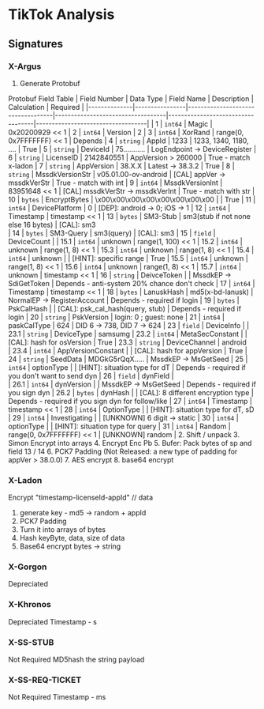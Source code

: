 # TikTok Analysis
## Signatures
### X-Argus
1. Generate Protobuf
   
Protobuf Field Table
| Field Number | Data Type      | Field Name                        | Description                       | Calculation                       | Required                          |
|--------------|----------------|-----------------------------------|-----------------------------------|-----------------------------------|-----------------------------------|
| 1            | `int64`        | Magic                              | 0x20200929 << 1
| 2            | `int64`        | Version                            | 2
| 3            | `int64`        | XorRand                            | range(0, 0x7FFFFFFF) << 1                                             | Depends
| 4            | `string`       | AppId                              | 1233                              | 1233, 1340, 1180, ....            | True
| 5            | `string`       | DeviceId                           | 75...........                     | LogEndpoint -> DeviceRegister
| 6            | `string`       | LicenseID                          | 2142840551                        | AppVersion > 260000               | True - match x-ladon
| 7            | `string`       | AppVersion                         | 38.X.X                            | Latest -> 38.3.2                  | True
| 8            | `string`       | MssdkVersionStr                    | v05.01.00-ov-android              | [CAL] appVer -> mssdkVerStr       | True - match with int
| 9            | `int64`        | MssdkVersionInt                    | 83951648 << 1                     | [CAL] mssdkVerStr -> mssdkVerInt  | True - match with str
| 10           | `bytes`        | EncryptBytes                       | \x00\x00\x00\x00\x00\x00\x00\x00  |                                   | True
| 11           | `int64`        | DevicePlatform                     | 0                                 | [DEP]: android -> 0; iOS -> 1
| 12           | `int64`        | Timestamp                          | timestamp << 1
| 13           | `bytes`        | SM3-Stub                           | sm3(stub if not none else 16 bytes) | [CAL]: sm3    
| 14           | `bytes`        | SM3-Query                          | sm3(query)                          | [CAL]: sm3
| 15           | `field`        | DeviceCount                        | 
| 15.1         | `int64`        | unknown                            | range(1, 100) << 1
| 15.2         | `int64`        | unknown                            | range(1, 8) << 1
| 15.3         | `int64`        | unknown                            | range(1, 8) << 1
| 15.4         | `int64`        | unknown                            |                                   | [HINT]: specific range            | True
| 15.5         | `int64`        | unknown                            | range(1, 8) << 1
| 15.6         | `int64`        | unknown                            | range(1, 8) << 1
| 15.7         | `int64`        | unknown                            | timestamp << 1
| 16           | `string`       | DeivceToken                        |                                   | MssdkEP -> SdiGetToken             | Depends - anti-system 20% chance don't check 
| 17           | `int64`        | Timestamp                          | timestamp << 1
| 18           | `bytes`        | LanuskHash                         | md5(x-bd-lanusk)                  | NormalEP -> RegisterAccount        | Depends - required if login
| 19           | `bytes`        | PskCalHash                         |                                   | [CAL]: psk_cal_hash(query, stub)   | Depends - required if login
| 20           | `string`       | PskVersion                         | login: 0 ; guest: none
| 21           | `int64`        | paskCalType                        | 624                               | DID 6 -> 738, DID 7 -> 624
| 23           | `field`        | DeviceInfo                         |
| 23.1         | `string`       | DeviceType                         | samsumg
| 23.2         | `int64`        | MetaSecConstant                    |                                   | [CAL]: hash for osVersion          | True
| 23.3         | `string`       | DeviceChannel                      | android  
| 23.4         | `int64`        | AppVersionConstant                 |                                   | [CAL]: hash for appVersion         | True 
| 24           | `string`       | SeedData                           | MDGkG5rQqX.....                   | MssdkEP -> MsGetSeed
| 25           | `int64`        | optionType                         |                                   | [HINT]: situation type for dT      | Depends - required if you don't want to send dyn
| 26           | `field`        | dynField                           |                                  
| 26.1         | `int64`        | dynVersion                         |                                   | MssdkEP -> MsGetSeed               | Depends - required if you sign dyn
| 26.2         | `bytes`        | dynHash                            |                                   | [CAL]: 8 different encryption type | Depends - required if you sign dyn for follow/like
| 27           | `int64`        | Timestamp                          | timestamp << 1
| 28           | `int64`        | OptionType                         |                                   | [HINT]: situation type for dT, sD
| 29           | `int64`        | Investigating                      |                                   | [UNKNOWN] 6 digit -> static 
| 30           | `int64`        | optionType                         |                                   | [HINT]: situation type for query
| 31           | `int64`        | Random                             | range(0, 0x7FFFFFFF) << 1         | [UNKNOWN] random                   |
2. Shift / unpack
3. Simon Encrypt into arrays
4. Encrypt Enc Pb
5. Bufer: Pack bytes of sp and field 13 / 14
6. PCK7 Padding (Not Released: a new type of padding for appVer > 38.0.0)
7. AES encrypt
8. base64 encrypt

### X-Ladon
Encrypt "timestamp-licenseId-appId" // data
1. generate key - md5 -> random + appId
2. PCK7 Padding
3. Turn it into arrays of bytes
4. Hash keyByte, data, size of data
5. Base64 encrypt bytes -> string

### X-Gorgon
Depreciated

### X-Khronos
Depreciated
Timestamp - s

### X-SS-STUB
Not Required
MD5hash the string payload

### X-SS-REQ-TICKET
Not Required
Timestamp - ms

